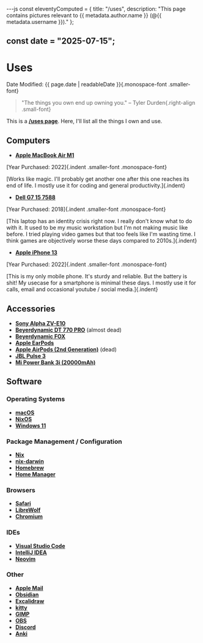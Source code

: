 ---js
const eleventyComputed = {
	title: "/uses",
	description: "This page contains pictures relevant to {{ metadata.author.name }} (@{{ metadata.username }})."
};

const date = "2025-07-15";
---
# Uses

Date Modified: <time datetime="{{ page.date | htmlDateString }}">{{ page.date | readableDate }}</time>{.monospace-font .smaller-font}

> "The things you own end up owning you."
&ndash; Tyler Durden{.right-align .small-font}

This is a **[/uses page](https://uses.tech)**.
Here, I'll list all the things I own and use.

## Computers

- **[Apple MacBook Air M1](https://support.apple.com/en-in/111883)**

[Year Purchased: 2022]{.indent .smaller-font .monospace-font}

[Works like magic. I'll probably get another one after this one reaches its end of life. I mostly use it for coding and general productivity.]{.indent}

- **[Dell G7 15 7588](https://www.dell.com/support/product-details/en-in/product/g-series-15-7588-laptop/overview)**

[Year Purchased: 2018]{.indent .smaller-font .monospace-font}

[This laptop has an identity crisis right now. I really don't know what to do with it. It used to be my music workstation but I'm not making music like before. I tried playing video games but that too feels like I'm wasting time. I think games are objectively worse these days compared to 2010s.]{.indent}

- **[Apple iPhone 13](https://support.apple.com/en-in/111872)**

[Year Purchased: 2022]{.indent .smaller-font .monospace-font}

[This is my only mobile phone. It's sturdy and reliable. But the battery is shit! My usecase for a smartphone is minimal these days. I mostly use it for calls, email and occasional youtube / social media.]{.indent}

## Accessories

- **[Sony Alpha ZV-E10](https://www.sony.co.in/interchangeable-lens-cameras/products/zv-e10)**
- **[Beyerdynamic DT 770 PRO](https://global.beyerdynamic.com/p/dt-770-pro)** (almost dead)
- **[Beyerdynamic FOX](https://global.beyerdynamic.com/p/fox)**
- **[Apple EarPods](https://www.apple.com/in/shop/product/MWU53ZM/A/earpods-35mm-headphone-plug)**
- **[Apple AirPods (2nd Generation)](https://support.apple.com/en-in/111856)** (dead)
- **[JBL Pulse 3](https://www.jbl.com/bluetooth-speakers/JBL+Pulse+3.html)**
- **[Mi Power Bank 3i (20000mAh)](https://www.mi.com/in/item/3203800026)**

## Software

### Operating Systems

- **[macOS](https://www.apple.com/in/macos/)**
- **[NixOS](https://nixos.org)**
- **[Windows 11](https://www.microsoft.com/en-us/windows)**

### Package Management / Configuration

- **[Nix](https://nixos.org)**
- **[nix-darwin](https://nix-darwin.org)**
- **[Homebrew](https://github.com/zhaofengli/nix-homebrew)**
- **[Home Manager](https://github.com/nix-community/home-manager)**

### Browsers

- **[Safari](https://www.apple.com/in/safari/)**
- **[LibreWolf](https://librewolf.net/)**
- **[Chromium](https://www.chromium.org/)**

### IDEs

- **[Visual Studio Code](https://code.visualstudio.com/)**
- **[IntelliJ IDEA](https://www.jetbrains.com/idea/)**
- **[Neovim](https://neovim.io/)**

### Other

- **[Apple Mail](https://support.apple.com/en-in/mail)**
- **[Obsidian](https://obsidian.md/)**
- **[Excalidraw](https://github.com/excalidraw/excalidraw)**
- **[kitty](https://sw.kovidgoyal.net/kitty/)**
- **[GIMP](https://www.gimp.org/)**
- **[OBS](https://obsproject.com/)**
- **[Discord](https://discord.com/)**
- **[Anki](https://apps.ankiweb.net/)**
